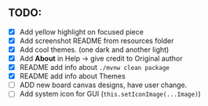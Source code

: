 ## TODO:

- [x] Add yellow highlight on focused piece
- [x] Add screenshot README from resources folder
- [X] Add cool themes. (one dark and another light)
- [x] Add **About** in Help -> give credit to Original author
- [x] README add info about `./mvnw clean package`
- [x] README add info about Themes
- [ ] ADD new board canvas designs, have user change.
- [ ] Add system icon for GUI (`this.setIconImage(...Image)`)
